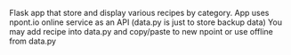 Flask app that store and display various recipes by category.
App uses npont.io online service as an API (data.py is just to store backup data) You may add recipe into data.py and copy/paste to new npoint or use offline from data.py
